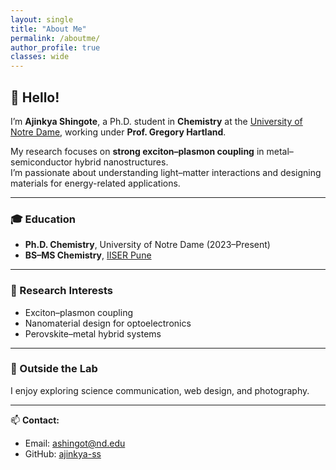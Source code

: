```yaml
---
layout: single
title: "About Me"
permalink: /aboutme/
author_profile: true
classes: wide
---
```

<style>
.page__content {
  margin-left: 50px !important;    /* space for profile card */
  margin-right: 0 !important;       /* remove extra blank margin on right */
  width: calc(100% - 10px) !important;  /* take remaining horizontal space */
  max-width: none !important;       /* override theme's default max width */
  padding-right: 30px !important;   /* small breathing room from edge */
}

@media screen and (max-width: 768px) {
  .page__content {
    margin-left: auto !important;
    margin-right: auto !important;
    width: 95% !important;
    padding: 0 !important;
  }
}
</style>


## 👋 Hello!

I’m **Ajinkya Shingote**, a Ph.D. student in **Chemistry** at the [University of Notre Dame](https://chemistry.nd.edu/), working under **Prof. Gregory Hartland**.

My research focuses on **strong exciton–plasmon coupling** in metal–semiconductor hybrid nanostructures.  
I’m passionate about understanding light–matter interactions and designing materials for energy-related applications.

---

### 🎓 Education

- **Ph.D. Chemistry**, University of Notre Dame (2023–Present)  
- **BS–MS Chemistry**, [IISER Pune](https://www.iiserpune.ac.in/)

---

### 🔬 Research Interests

- Exciton–plasmon coupling  
- Nanomaterial design for optoelectronics  
- Perovskite–metal hybrid systems

---

### 🌱 Outside the Lab

I enjoy exploring science communication, web design, and photography.

---

📫 **Contact:**  
- Email: ashingot@nd.edu  
- GitHub: [ajinkya-ss](https://github.com/ajinkya-ss)
